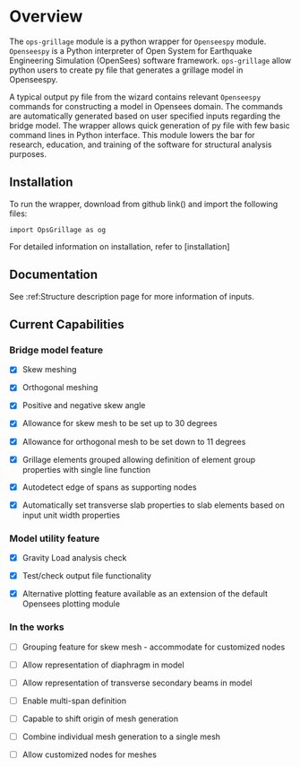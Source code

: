 # Overview

The `ops-grillage` module is a python wrapper for ```Openseespy``` module. ```Openseespy``` 
is a Python interpreter of Open System for Earthquake Engineering Simulation (OpenSees) software framework.
`ops-grillage` allow python users to create py file that generates a grillage model in Openseespy.

A typical output py file from the wizard contains relevant ```Openseespy``` commands for constructing a 
model in Opensees domain. The commands are automatically generated based on user specified inputs 
regarding the bridge model. The wrapper allows quick generation of py file with few basic command lines in Python 
interface. This module lowers the bar for research, education, and training of the software for structural
analysis purposes.

## Installation

To run the wrapper, download from github link() and import the following files:
    
    import OpsGrillage as og
    
For detailed information on installation, refer to [installation]


## Documentation

See :ref:Structure description page for more information of inputs. 

## Current Capabilities

### Bridge model feature
- [x] Skew meshing
- [x] Orthogonal meshing
- [x] Positive and negative skew angle
- [x] Allowance for skew mesh to be set up to 30 degrees
- [x] Allowance for orthogonal mesh to be set down to 11 degrees
- [x] Grillage elements grouped allowing definition of element group properties with single line function 
- [x] Autodetect edge of spans as supporting nodes
- [x] Automatically set transverse slab properties to slab elements based on input unit width properties


### Model utility feature
- [x] Gravity Load analysis check
- [x] Test/check output file functionality
- [x] Alternative plotting feature available as an extension of the default Opensees plotting module


### In the works
- [ ] Grouping feature for skew mesh - accommodate for customized nodes 
- [ ] Allow representation of diaphragm in model
- [ ] Allow representation of transverse secondary beams in model
- [ ] Enable multi-span definition 
- [ ] Capable to shift origin of mesh generation
- [ ] Combine individual mesh generation to a single mesh 
- [ ] Allow customized nodes for meshes

